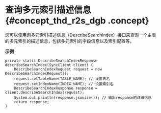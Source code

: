 # 查询多元索引描述信息 {#concept_thd_r2s_dgb .concept}

您可以使用询多元索引描述信息（DescribeSearchIndex）接口来查询一个主表的多元索引的描述信息，包括多元索引的字段信息以及索引配置等。

**示例**

```
private static DescribeSearchIndexResponse describeSearchIndex(SyncClient client) {
    DescribeSearchIndexRequest request = new DescribeSearchIndexRequest();
    request.setTableName(TABLE_NAME); // 设置表名
    request.setIndexName(INDEX_NAME); // 设置索引名
    DescribeSearchIndexResponse response = client.describeSearchIndex(request);
    System.out.println(response.jsonize()); // 输出response的详细信息
    return response;
}
```

